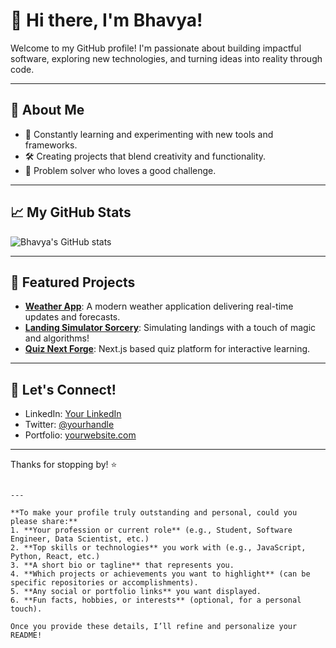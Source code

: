 # 👋 Hi there, I'm Bhavya!

Welcome to my GitHub profile! I'm passionate about building impactful software, exploring new technologies, and turning ideas into reality through code.

---

## 🚀 About Me

- 🌱 Constantly learning and experimenting with new tools and frameworks.
- 🛠️ Creating projects that blend creativity and functionality.
- 🧩 Problem solver who loves a good challenge.

---

## 📈 My GitHub Stats

![Bhavya's GitHub stats](https://github-readme-stats.vercel.app/api?username=bhavyaartindia&show_icons=true&hide_title=true&hide_rank=false&count_private=true&theme=tokyonight)

---

## 📂 Featured Projects

- [**Weather App**](https://github.com/bhavyaartindia/weather-app): A modern weather application delivering real-time updates and forecasts.
- [**Landing Simulator Sorcery**](https://github.com/bhavyaartindia/landing-simulator-sorcery): Simulating landings with a touch of magic and algorithms!
- [**Quiz Next Forge**](https://github.com/bhavyaartindia/quiz-next-forge-03-main): Next.js based quiz platform for interactive learning.

---

## 🌟 Let's Connect!

<!-- Add your social links below (LinkedIn, Twitter, etc.) -->
- LinkedIn: [Your LinkedIn](#)
- Twitter: [@yourhandle](#)
- Portfolio: [yourwebsite.com](#)

---

Thanks for stopping by! ⭐️

```

---

**To make your profile truly outstanding and personal, could you please share:**
1. **Your profession or current role** (e.g., Student, Software Engineer, Data Scientist, etc.)
2. **Top skills or technologies** you work with (e.g., JavaScript, Python, React, etc.)
3. **A short bio or tagline** that represents you.
4. **Which projects or achievements you want to highlight** (can be specific repositories or accomplishments).
5. **Any social or portfolio links** you want displayed.
6. **Fun facts, hobbies, or interests** (optional, for a personal touch).

Once you provide these details, I’ll refine and personalize your README!
